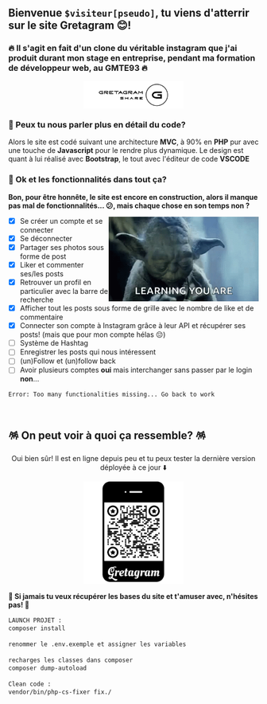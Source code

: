 ## Bienvenue `$visiteur[pseudo]`, tu viens d'atterrir sur le site Gretagram 😊!

### 🔥 Il s'agit en fait d'un clone du véritable instagram que j'ai produit durant mon stage en entreprise, pendant ma formation de développeur web, au GMTE93 🔥

<p align="center">
  <a target="_blank" href="http://gretagram.ga-creation.fr"><img align="center" width="40%" alt="GIF" src="/asset/img/gretagram.png"/></a>
</p>

### 🍥 Peux tu nous parler plus en détail du code?

Alors le site est codé suivant une architecture **MVC**, à 90% en **PHP** pur avec une touche de **Javascript** pour le rendre plus dynamique.
Le design est quant à lui réalisé avec **Bootstrap**, le tout avec l'éditeur de code **VSCODE**

### 🍜 Ok et les fonctionnalités dans tout ça?

**Bon, pour être honnête, le site est encore en construction, alors il manque pas mal de fonctionnalités... 😕, mais chaque chose en son temps non ?**

<img align="right" width="60%" alt="GIF" src="/asset/img/yoda1.gif"></img>

- [x] Se créer un compte et se connecter
- [x] Se déconnecter
- [x] Partager ses photos sous forme de post
- [x] Liker et commenter ses/les posts
- [x] Retrouver un profil en particulier avec la barre de recherche
- [x] Afficher tout les posts sous forme de grille avec le nombre de like et de commentaire
- [x] Connecter son compte à Instagram grâce à leur API et récupérer ses posts! (mais que pour mon compte hélas 😔)
- [ ] Système de Hashtag
- [ ] Enregistrer les posts qui nous intéressent
- [ ] (un)Follow et (un)follow back
- [ ] Avoir plusieurs comptes **oui** mais interchanger sans passer par le login **non**...

```
Error: Too many functionalities missing... Go back to work
```

&nbsp;

## 🪅 On peut voir à quoi ça ressemble? 🪅

<p align="center">Oui bien sûr! Il est en ligne depuis peu et tu peux tester la dernière version déployée à ce jour ⬇️ </p>
 <p align="center"><a target="_blank" href="http://gretagram.ga-creation.fr">
    <img alt="Gretagram"  width="40%" src="/asset/img/gramQRCODE.png"/>
 </a></p>

**🚀 Si jamais tu veux récupérer les bases du site et t'amuser avec, n'hésites pas! 🚀**
```
LAUNCH PROJET :
composer install

renommer le .env.exemple et assigner les variables

recharges les classes dans composer
composer dump-autoload

Clean code :
vendor/bin/php-cs-fixer fix./
```
